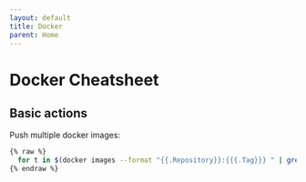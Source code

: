 ```yaml
---
layout: default
title: Docker
parent: Home
---
```


# Docker Cheatsheet

## Basic actions

Push multiple docker images:

```bash
{% raw %}
  for t in $(docker images --format "{{.Repository}}:{{{.Tag}}} " | grep "$IMAGE_NAME"); do docker push "${t}"; done
{% endraw %}
```
